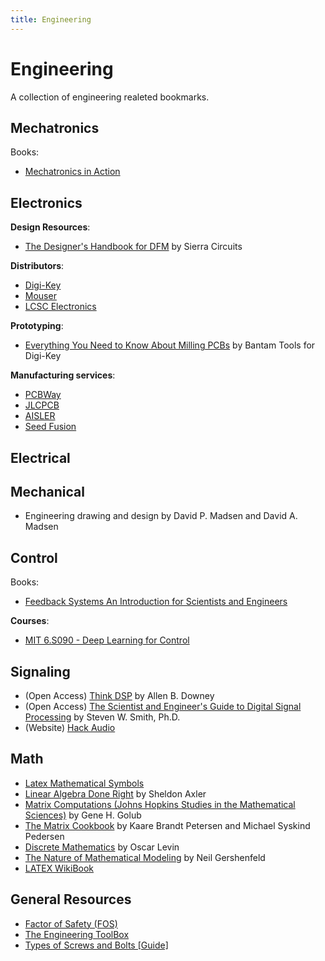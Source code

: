 ```yaml
---
title: Engineering
---
```


# Engineering

A collection of engineering realeted bookmarks.

## Mechatronics

Books:
- [Mechatronics in Action](https://link.springer.com/chapter/10.1007/978-1-84996-080-9_4)

## Electronics

**Design Resources**:
- [The Designer's Handbook for DFM](https://pages.protoexpress.com/dfm-handbook.html) by Sierra Circuits

**Distributors**:
- [Digi-Key](https://www.digikey.de/)
- [Mouser](https://www.mouser.de/)
- [LCSC Electronics](https://www.lcsc.com/)

**Prototyping**:
- [Everything You Need to Know About Milling PCBs](https://www.digikey.de/en/maker/projects/everything-you-need-to-know-about-milling-pcbs/9b7575e4ee6e4109aa32c3ccd4d5605b) by Bantam Tools for Digi-Key

**Manufacturing services**:
- [PCBWay](https://www.pcbway.com/)
- [JLCPCB](https://jlcpcb.com/)
- [AISLER](https://aisler.net/)
- [Seed Fusion](https://www.seeedstudio.com/fusion.html)

## Electrical

## Mechanical

- Engineering drawing and design by David P. Madsen and David A. Madsen

## Control

Books:
- [Feedback Systems An Introduction for Scientists and Engineers](https://www.cds.caltech.edu/~murray/books/AM08/pdf/fbs-public_24Jul2020.pdf)

**Courses**:
- [MIT 6.S090 - Deep Learning for Control](https://pulkitag.github.io/rlbootcamp-iap/schedule.html)

## Signaling

- (Open Access) [Think DSP](https://greenteapress.com/wp/think-dsp/) by Allen B. Downey
- (Open Access) [The Scientist and Engineer's Guide to Digital Signal Processing](http://www.dspguide.com/pdfbook.htm) by Steven W. Smith, Ph.D.
- (Website) [Hack Audio](https://www.hackaudio.com/)

## Math

- [Latex Mathematical Symbols](https://www.caam.rice.edu/~heinken/latex/symbols.pdf)
- [Linear Algebra Done Right](https://linear.axler.net/) by Sheldon Axler
- [Matrix Computations (Johns Hopkins Studies in the Mathematical Sciences)](https://www.amazon.de/-/en/Gene-H-Golub/dp/1421407949) by Gene H. Golub
- [The Matrix Cookbook](https://math.uwaterloo.ca/~hwolkowi/matrixcookbook.pdf) by Kaare Brandt Petersen and Michael Syskind Pedersen
- [Discrete Mathematics](https://discrete.openmathbooks.org/dmoi3.html) by Oscar Levin
- [The Nature of Mathematical Modeling](https://fab.cba.mit.edu/classes/864.20/index.html) by Neil Gershenfeld
- [LATEX WikiBook](https://en.wikibooks.org/wiki/LaTeX)

## General Resources

- [Factor of Safety (FOS)](https://www.engineeringtoolbox.com/factors-safety-fos-d_1624.html)
- [The Engineering ToolBox](https://www.engineeringtoolbox.com/)
- [Types of Screws and Bolts [Guide]](https://www.dailyinfographic.com/types-of-screws-and-bolts-guide)
